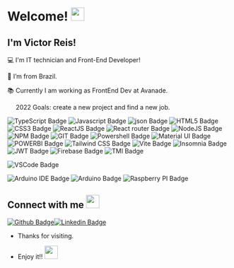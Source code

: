# Welcome! <img src=https://github.com/TheDudeThatCode/TheDudeThatCode/blob/master/Assets/Earth.gif width="30">

 

## I'm Victor Reis!

 

:computer: I'm IT technician and Front-End Developer!

:house_with_garden: I’m from Brazil.

:books: Currently I am working as FrontEnd Dev at Avanade.

<img src=https://github.com/TheDudeThatCode/TheDudeThatCode/blob/master/Assets/Medal.gif width="15"> 2022 Goals: create a new project and find a new job.


 
![TypeScript Badge](https://img.shields.io/badge/TypeScript-007ACC?style=for-the-badge&logo=typescript&logoColor=white)
![Javascript Badge](https://img.shields.io/badge/JavaScript-323330?style=for-the-badge&logo=javascript&logoColor=F7DF1E)
![json Badge](	https://img.shields.io/badge/json-5E5C5C?style=for-the-badge&logo=json&logoColor=white)
![HTML5 Badge](https://img.shields.io/badge/HTML5-E34F26?style=for-the-badge&logo=html5&logoColor=white)
![CSS3 Badge](https://img.shields.io/badge/CSS3-1572B6?style=for-the-badge&logo=css3&logoColor=white)
![ReactJS Badge](https://img.shields.io/badge/React-20232A?style=for-the-badge&logo=react&logoColor=61DAFB)
![React router Badge](https://img.shields.io/badge/React_Router-CA4245?style=for-the-badge&logo=react-router&logoColor=white)
![NodeJS Badge](https://img.shields.io/badge/npm-CB3837?style=for-the-badge&logo=npm&logoColor=white)
![NPM Badge](https://img.shields.io/badge/npm-CB3837?style=for-the-badge&logo=npm&logoColor=white)
![GIT Badge](https://img.shields.io/badge/GIT-E44C30?style=for-the-badge&logo=git&logoColor=white)
![Powershell Badge](https://img.shields.io/badge/powershell-5391FE?style=for-the-badge&logo=powershell&logoColor=white)
![Material UI Badge](https://img.shields.io/badge/Material%20UI-007FFF?style=for-the-badge&logo=mui&logoColor=white)
![POWERBI Badge](	https://img.shields.io/badge/PowerBI-F2C811?style=for-the-badge&logo=Power%20BI&logoColor=white)
![Tailwind CSS Badge](https://img.shields.io/badge/Tailwind_CSS-38B2AC?style=for-the-badge&logo=tailwind-css&logoColor=white)
![Vite Badge](https://img.shields.io/badge/Vite-B73BFE?style=for-the-badge&logo=vite&logoColor=FFD62E)
![Insomnia Badge](https://img.shields.io/badge/Insomnia-5849be?style=for-the-badge&logo=Insomnia&logoColor=white)
![JWT Badge](	https://img.shields.io/badge/JWT-000000?style=for-the-badge&logo=JSON%20web%20tokens&logoColor=white)
![Firebase Badge](https://img.shields.io/badge/firebase-ffca28?style=for-the-badge&logo=firebase&logoColor=black)
![TMI Badge](https://img.shields.io/badge/Twitch-9146FF?style=for-the-badge&logo=twitch&logoColor=white)

![VSCode Badge](https://img.shields.io/badge/VSCode-0078D4?style=for-the-badge&logo=visual%20studio%20code&logoColor=white)

![Arduino IDE Badge](https://img.shields.io/badge/Arduino_IDE-00979D?style=for-the-badge&logo=arduino&logoColor=white)
![Arduino Badge](https://img.shields.io/badge/Arduino-00979D?style=for-the-badge&logo=Arduino&logoColor=white)
![Raspberry PI Badge](https://img.shields.io/badge/Raspberry%20Pi-A22846?style=for-the-badge&logo=Raspberry%20Pi&logoColor=white)




## Connect with me <img src=https://github.com/TheDudeThatCode/TheDudeThatCode/blob/master/Assets/Handshake.gif width="30">

[![Github Badge](https://img.shields.io/badge/-Github-000?style=flat-square&logo=Github&logoColor=white&link=https://github.com/velsreis)](https://github.com/velsreis)[![Linkedin Badge](https://img.shields.io/badge/-LinkedIn-blue?style=flat-square&logo=Linkedin&logoColor=white&link=https://www.linkedin.com/in/velsreis/)](https://www.linkedin.com/in/velsreis/)



- Thanks for visiting.

- Enjoy it!! <img src=https://github.com/TheDudeThatCode/TheDudeThatCode/blob/master/Assets/Hi.gif width="30">
